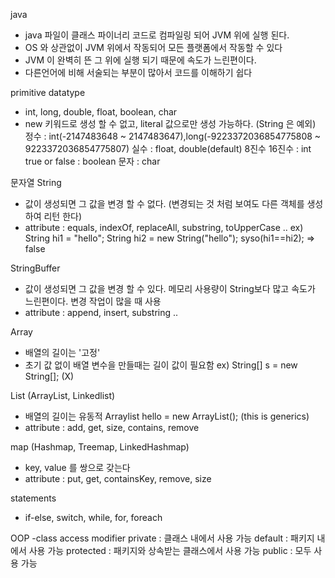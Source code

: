 java
- java 파일이 클래스 파이너리 코드로 컴파일링 되어 JVM 위에 실행 된다.
- OS 와 상관없이 JVM 위에서 작동되어 모든 플랫폼에서 작동할 수 있다
- JVM 이 완벽히 뜬 그 위에 실행 되기 때문에 속도가 느린편이다.
- 다른언어에 비해 서술되는 부분이 많아서 코드를 이해하기 쉽다

primitive datatype
- int, long, double, float, boolean, char
- new 키워드로 생성 할 수 없고, literal 값으로만 생성 가능하다. (String 은 예외)
정수 : int(-2147483648 ~ 2147483647),long(-9223372036854775808 ~ 9223372036854775807)
실수 : float, double(default)
8진수 16진수 : int
true or false : boolean
문자 :  char

문자열
String 
- 값이 생성되면 그 값을 변경 할 수 없다. (변경되는 것 처럼 보여도 다른 객체를 생성하여 리턴 한다)
- attribute : equals, indexOf, replaceAll, substring, toUpperCase .. 
ex) 
String hi1 = "hello";
String hi2 = new String("hello");
syso(hi1==hi2); => false

StringBuffer 
- 값이 생성되면 그 값을 변경 할 수 있다. 메모리 사용량이 String보다 많고 속도가 느린편이다. 변경 작업이 많을 때 사용
- attribute : append, insert, substring ..

Array
- 배열의 길이는 '고정'
- 초기 값 없이 배열 변수을 만들때는 길이 값이 필요함
ex) String[] s = new String[]; (X)

List (ArrayList, Linkedlist)
- 배열의 길이는 유동적
Arraylist<String> hello = new ArrayList<String>(); (this is generics)
- attribute : add, get, size, contains, remove

map (Hashmap, Treemap, LinkedHashmap)
- key, value 를 쌍으로 갖는다
- attribute : put, get, containsKey, remove, size

statements
- if-else, switch, while, for, foreach 

OOP
-class
access modifier
private : 클래스 내에서 사용 가능 
default : 패키지 내에서 사용 가능
protected : 패키지와 상속받는 클래스에서 사용 가능
public : 모두 사용 가능
